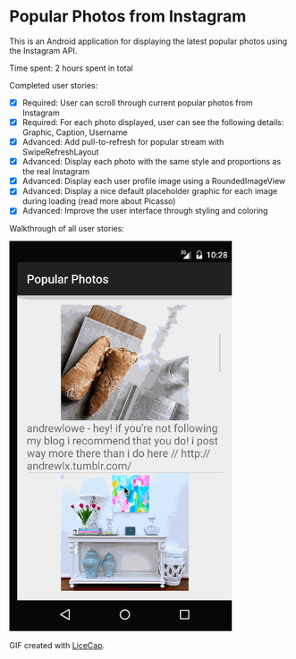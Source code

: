 # Popular Photos from Instagram

This is an Android application for displaying the latest popular photos using the Instagram API.

Time spent: 2 hours spent in total

Completed user stories:

 * [x] Required: User can scroll through current popular photos from Instagram
 * [x] Required: For each photo displayed, user can see the following details: Graphic, Caption, Username
 * [x] Advanced: Add pull-to-refresh for popular stream with SwipeRefreshLayout
 * [x] Advanced: Display each photo with the same style and proportions as the real Instagram
 * [x] Advanced: Display each user profile image using a RoundedImageView
 * [x] Advanced: Display a nice default placeholder graphic for each image during loading (read more about Picasso)
 * [x] Advanced: Improve the user interface through styling and coloring
 
Walkthrough of all user stories:

![Video Walkthrough](anim_instagram.gif)

GIF created with [LiceCap](http://www.cockos.com/licecap/).
